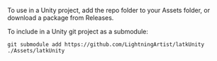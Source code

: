 To use in a Unity project, add the repo folder to your Assets folder, or download a package from Releases.

To include in a Unity git project as a submodule:
```
git submodule add https://github.com/LightningArtist/latkUnity ./Assets/latkUnity

```